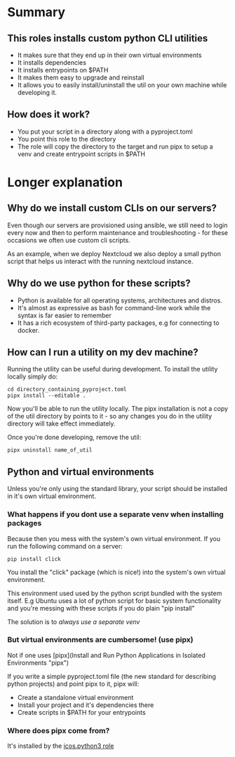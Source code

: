 # Summary

## This roles installs custom python CLI utilities

+ It makes sure that they end up in their own virtual environments
+ It installs dependencies
+ It installs entrypoints on $PATH
+ It makes them easy to upgrade and reinstall
+ It allows you to easily install/uninstall the util on your own machine while
  developing it.


## How does it work?

+ You put your script in a directory along with a pyproject.toml
+ You point this role to the directory
+ The role will copy the directory to the target and run pipx to setup a venv
  and create entrypoint scripts in $PATH


# Longer explanation
## Why do we install custom CLIs on our servers?

Even though our servers are provisioned using ansible, we still need to login
every now and then to perform maintenance and troubleshooting - for these
occasions we often use custom cli scripts.

As an example, when we deploy Nextcloud we also deploy a small python script
that helps us interact with the running nextcloud instance.


## Why do we use python for these scripts?

+ Python is available for all operating systems, architectures and distros.
+ It's almost as expressive as bash for command-line work while the syntax is
  far easier to remember
+ It has a rich ecosystem of third-party packages, e.g for connecting to
  docker.


## How can I run a utility on my dev machine?

Running the utility can be useful during development. To install the utility locally simply do:

    cd directory_containing_pyproject.toml
    pipx install --editable .

Now you'll be able to run the utility locally. The pipx installation is not a
copy of the util directory by points to it - so any changes you do in the
utility directory will take effect immediately.

Once you're done developing, remove the util:

    pipx uninstall name_of_util


## Python and virtual environments

Unless you're only using the standard library, your script should be installed
in it's own virtual environment.


### What happens if you dont use a separate venv when installing packages

Because then you mess with the system's own virtual environment. If you run
the following command on a server:

    pip install click

You install the "click" package (which is nice!) into the system's own virtual
environment.

This environment used used by the python script bundled with the system
itself. E.g Ubuntu uses a lot of python script for basic system functionality
and you're messing with these scripts if you do plain "pip install"

The solution is to *always use a separate venv*


### But virtual environments are cumbersome! (use pipx)

Not if one uses [pipx](Install and Run Python Applications in Isolated Environments  "pipx")

If you write a simple pyproject.toml file (the new standard for describing
python projects) and point pipx to it, pipx will:
+ Create a standalone virtual environment
+ Install your project and it's dependencies there
+ Create scripts in $PATH for your entrypoints


### Where does pipx come from?

It's installed by the [icos.python3 role](devops/roles/icos.python3)
